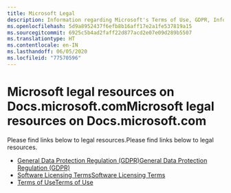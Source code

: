 ```yaml
---
title: Microsoft Legal
description: Information regarding Microsoft's Terms of Use, GDPR, Information Protection, Software Licensing Terms, etc.
ms.openlocfilehash: 5d9a8952437f6efb8b16aff17e2a1fe537819a15
ms.sourcegitcommit: 6925c5b4ad2faff22d877acd2e07e09d289b5507
ms.translationtype: HT
ms.contentlocale: en-IN
ms.lasthandoff: 06/05/2020
ms.locfileid: "77570596"
---
```

# <a name="microsoft-legal-resources-on-docsmicrosoftcom"></a><span data-ttu-id="5bba9-103">Microsoft legal resources on Docs.microsoft.com</span><span class="sxs-lookup"><span data-stu-id="5bba9-103">Microsoft legal resources on Docs.microsoft.com</span></span>

<span data-ttu-id="5bba9-104">Please find links below to legal resources.</span><span class="sxs-lookup"><span data-stu-id="5bba9-104">Please find links below to legal resources.</span></span> 

- [<span data-ttu-id="5bba9-105">General Data Protection Regulation (GDPR)</span><span class="sxs-lookup"><span data-stu-id="5bba9-105">General Data Protection Regulation (GDPR)</span></span>](/legal/gdpr)
- [<span data-ttu-id="5bba9-106">Software Licensing Terms</span><span class="sxs-lookup"><span data-stu-id="5bba9-106">Software Licensing Terms</span></span>](information-protection/software-license-terms)
- [<span data-ttu-id="5bba9-107">Terms of Use</span><span class="sxs-lookup"><span data-stu-id="5bba9-107">Terms of Use</span></span>](/legal/termsofuse)

